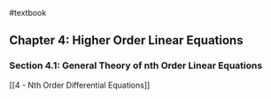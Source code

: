 #textbook
## Chapter 4: Higher Order Linear Equations
### Section 4.1: General Theory of nth Order Linear Equations
[[4 - Nth Order Differential Equations]]
